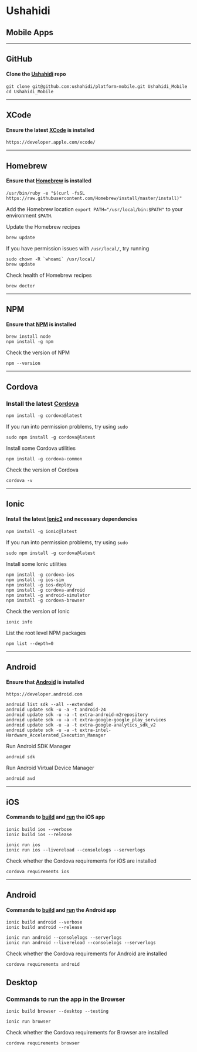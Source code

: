 # Ushahidi
## Mobile Apps

---

## GitHub
#### Clone the [Ushahidi](https://github.com/ushahidi/platform-mobile) repo

```
git clone git@github.com:ushahidi/platform-mobile.git Ushahidi_Mobile
cd Ushahidi_Mobile
```

---

## XCode
#### Ensure the latest [XCode](https://developer.apple.com/xcode/) is installed

```
https://developer.apple.com/xcode/
```

---

## Homebrew
#### Ensure that [Homebrew](http://brew.sh) is installed

```
/usr/bin/ruby -e "$(curl -fsSL https://raw.githubusercontent.com/Homebrew/install/master/install)"
```

Add the Homebrew location `export PATH="/usr/local/bin:$PATH"` to your environment `$PATH`.

Update the Homebrew recipes

```
brew update
```

If you have permission issues with `/usr/local/`, try running

```
sudo chown -R `whoami` /usr/local/
brew update
```

Check health of Homebrew recipes

```
brew doctor
```

---

## NPM
#### Ensure that [NPM](https://www.npmjs.com) is installed

```
brew install node
npm install -g npm
```

Check the version of NPM

```
npm --version
```

---

## Cordova
### Install the latest [Cordova](https://www.npmjs.com/package/cordova)

```
npm install -g cordova@latest
```

If you run into permission problems, try using `sudo`

```
sudo npm install -g cordova@latest
```

Install some Cordova utilities

```
npm install -g cordova-common
```

Check the version of Cordova

```
cordova -v
```

---

## Ionic
#### Install the latest [Ionic2](http://ionicframework.com/docs/v2/) and necessary dependencies

```
npm install -g ionic@latest
```

If you run into permission problems, try using `sudo`

```
sudo npm install -g cordova@latest
```

Install some Ionic utilities

```
npm install -g cordova-ios
npm install -g ios-sim
npm install -g ios-deploy
npm install -g cordova-android
npm install -g android-simulator
npm install -g cordova-browser
```

Check the version of Ionic

```
ionic info
```

List the root level NPM packages

```
npm list --depth=0
```

---

## Android
#### Ensure that [Android](https://developer.android.com/index.html) is installed

```
https://developer.android.com
```

```
android list sdk --all --extended
android update sdk -u -a -t android-24
android update sdk -u -a -t extra-android-m2repository
android update sdk -u -a -t extra-google-google_play_services
android update sdk -u -a -t extra-google-analytics_sdk_v2
android update sdk -u -a -t extra-intel-Hardware_Accelerated_Execution_Manager
```

Run Android SDK Manager
```
android sdk
```

Run Android Virtual Device Manager
```
android avd
```

---

## iOS
#### Commands to [build](http://ionicframework.com/docs/v2/cli/build/) and [run](http://ionicframework.com/docs/v2/cli/run/) the iOS app

```
ionic build ios --verbose
ionic build ios --release
```

```
ionic run ios
ionic run ios --livereload --consolelogs --serverlogs
```

Check whether the Cordova requirements for iOS are installed

```
cordova requirements ios
```

---

## Android
#### Commands to [build](http://ionicframework.com/docs/v2/cli/build/) and [run](http://ionicframework.com/docs/v2/cli/run/) the Android app

```
ionic build android --verbose
ionic build android --release
```

```
ionic run android --consolelogs --serverlogs
ionic run android --livereload --consolelogs --serverlogs
```

Check whether the Cordova requirements for Android are installed

```
cordova requirements android
```

## Desktop
### Commands to run the app in the Browser

```
ionic build browser --desktop --testing
```

```
ionic run browser
```

Check whether the Cordova requirements for Browser are installed

```
cordova requirements browser
```
